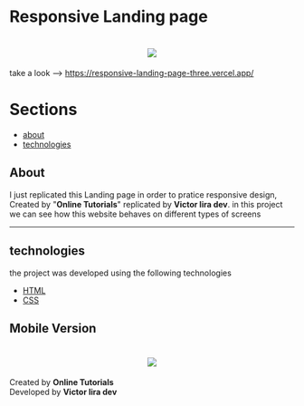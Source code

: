 # Responsive Landing page
<h1 align="center" >
    <img src="https://ik.imagekit.io/mcvhbcq4zu/Animated_GIF-downsized_large__2___KRPIc-X1.gif">
</h1>

take a look --> https://responsive-landing-page-three.vercel.app/

# Sections
- [about](#-About)
- [technologies](#-technologies)
##  About

I just replicated this Landing page in  order to pratice  responsive design, Created by "**Online Tutorials**" replicated by **Victor lira dev**. in this project we can see how this website behaves on different types of screens

---
 
 ## technologies
the project was developed using the following technologies
- [HTML](https://developer.mozilla.org/en-US/docs/Web/HTML)
- [CSS](https://developer.mozilla.org/en-US/docs/Web/CSS)

## Mobile Version

<h1 align="center" >
    <img src="https://ik.imagekit.io/mcvhbcq4zu/Animated_GIF-downsized_large__3__t_sXKwUd7.gif">
</h1>

Created by **Online Tutorials** <br>
Developed by **Victor lira dev**
